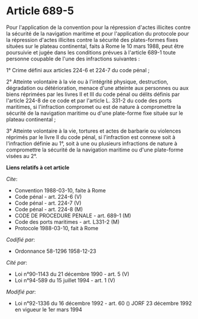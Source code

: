 # Article 689-5

Pour l'application de la convention pour la répression d'actes illicites contre la sécurité de la navigation maritime et pour
l'application du protocole pour la répression d'actes illicites contre la sécurité des plates-formes fixes situées sur le
plateau continental, faits à Rome le 10 mars 1988, peut être poursuivie et jugée dans les conditions prévues à l'article
689-1 toute personne coupable de l'une des infractions suivantes :

1° Crime défini aux articles 224-6 et 224-7 du code pénal ;

2° Atteinte volontaire à la vie ou à l'intégrité physique, destruction, dégradation ou détérioration, menace d'une atteinte
aux personnes ou aux biens réprimées par les livres II et III du code pénal ou délits définis par l'article 224-8 de ce code
et par l'article L. 331-2 du code des ports maritimes, si l'infraction compromet ou est de nature à compromettre la sécurité
de la navigation maritime ou d'une plate-forme fixe située sur le plateau continental ;

3° Atteinte volontaire à la vie, tortures et actes de barbarie ou violences réprimés par le livre II du code pénal, si
l'infraction est connexe soit à l'infraction définie au 1°, soit à une ou plusieurs infractions de nature à compromettre la
sécurité de la navigation maritime ou d'une plate-forme visées au 2°.

**Liens relatifs à cet article**

_Cite_:

  - Convention 1988-03-10, faite à Rome
  - Code pénal - art. 224-6 (V)
  - Code pénal - art. 224-7 (V)
  - Code pénal - art. 224-8 (M)
  - CODE DE PROCEDURE PENALE - art. 689-1 (M)
  - Code des ports maritimes - art. L331-2 (M)
  - Protocole 1988-03-10, fait à Rome

_Codifié par_:

  - Ordonnance 58-1296 1958-12-23

_Cité par_:

  - Loi n°90-1143 du 21 décembre 1990 - art. 5 (V)
  - Loi n°94-589 du 15 juillet 1994 - art. 1 (V)

_Modifié par_:

  - Loi n°92-1336 du 16 décembre 1992 - art. 60 () JORF 23 décembre 1992 en vigueur le 1er mars 1994
